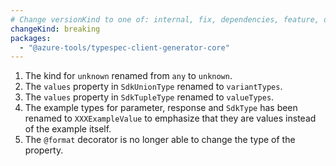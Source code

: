 ```yaml
---
# Change versionKind to one of: internal, fix, dependencies, feature, deprecation, breaking
changeKind: breaking
packages:
  - "@azure-tools/typespec-client-generator-core"
---
```


1. The kind for `unknown` renamed from `any` to `unknown`.
2. The `values` property in `SdkUnionType` renamed to `variantTypes`.
3. The `values` property in `SdkTupleType` renamed to `valueTypes`.
4. The example types for parameter, response and `SdkType` has been renamed to `XXXExampleValue` to emphasize that they are values instead of the example itself.
5. The `@format` decorator is no longer able to change the type of the property. 
